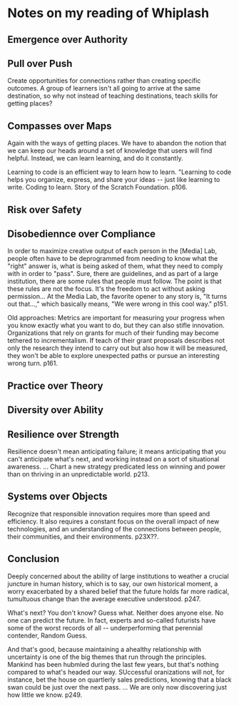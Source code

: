 # Notes on my reading of Whiplash

## Emergence over Authority


## Pull over Push
Create opportunities for connections rather than creating specific outcomes. A group of learners isn't all going to arrive at the same destination, so why not instead of teaching destinations, teach skills for getting places?

## Compasses over Maps
Again with the ways of getting places. We have to abandon the notion that we can keep our heads around a set of knowledge that users will find helpful. Instead, we can learn learning, and do it constantly.

Learning to code is an efficient way to learn how to learn. "Learning to code helps you organize, express, and share your ideas -- just like learning to write. Coding to learn. Story of the Scratch Foundation. p106.

## Risk over Safety


## Disobediennce over Compliance
In order to maximize creative output of each person in the [Media] Lab, people often have to be deprogrammed from needing to know what the "right" answer is, what is being asked of them, what they need to comply with in order to "pass". Sure, there are guidelines, and as part of a large institution, there are some rules that people must follow. The point is that these rules are not the focus. It's the freedom to act without asking permission... At the Media Lab, the favorite opener to any story is, "It turns out that...," which basically means, "We were wrong in this cool way." p151.

Old approaches: Metrics are important for measuring your progress when you know exactly what you want to do, but they can also stifle innovation. Organizations that rely on grants for much of their funding may become tethered to incrementalism. If teach of their grant proposals describes not only the research they intend to carry out but also how it will be measured, they won't be able to explore unexpected paths or pursue an interesting wrong turn. p161.

## Practice over Theory


## Diversity over Ability


## Resilience over Strength

Resilience doesn't mean anticipating failure; it means anticipating that you can't anticipate what's next, and working instead on a sort of situational awareness. ... Chart a new strategy predicated less on winning and power than on thriving in an unpredictable world. p213.

## Systems over Objects

Recognize that responsible innovation requires more than speed and efficiency. It also requires a constant focus on the overall impact of new technologies, and an understanding of the connections between people, their communities, and their environments. p23X??.

## Conclusion

Deeply concerned about the ability of large institutions to weather a crucial juncture in human history, which is to say, our own historical moment, a worry exacerbated by a shared belief that the future holds far more radical, tumultuous change than the average executive understood. p247.

What's next? You don't know? Guess what. Neither does anyone else. No one can predict the future. In fact, experts and so-called futurists have some of the worst records of all -- underperforming that perennial contender, Random Guess. <p> And that's good, because maintaining a ahealthy relationship with uncertainty is one of the big themes that run through the principles. Mankind has been hubmled during the last few years, but that's nothing compared to what's headed our way. SUccessful oranizations will not, for instance, bet the house on quartlerly sales predictions, knowing that a black swan could be just over the next pass. ... We are only now discovering just how little we know. p249.